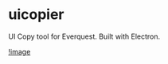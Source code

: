 # uicopier

UI Copy tool for Everquest.
Built with Electron.

[!image](https://cdn.discordapp.com/attachments/1157561149496246293/1249204986152489001/image.png?ex=6666744d&is=666522cd&hm=7a06602b6e8deb148ade5ba8df5f9e72186a9935d9e9be222b008d56a1bbd804&)
